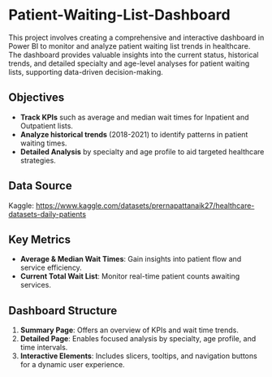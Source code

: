 # Patient-Waiting-List-Dashboard
This project involves creating a comprehensive and interactive dashboard in Power BI to monitor and analyze patient waiting list trends in healthcare. The dashboard provides valuable insights into the current status, historical trends, and detailed specialty and age-level analyses for patient waiting lists, supporting data-driven decision-making.


## Objectives

- **Track KPIs** such as average and median wait times for Inpatient and Outpatient lists.
- **Analyze historical trends** (2018-2021) to identify patterns in patient waiting times.
- **Detailed Analysis** by specialty and age profile to aid targeted healthcare strategies.


## Data Source

Kaggle: https://www.kaggle.com/datasets/prernapattanaik27/healthcare-datasets-daily-patients

## Key Metrics

- **Average & Median Wait Times**: Gain insights into patient flow and service efficiency.
- **Current Total Wait List**: Monitor real-time patient counts awaiting services.

## Dashboard Structure

1. **Summary Page**: Offers an overview of KPIs and wait time trends.
2. **Detailed Page**: Enables focused analysis by specialty, age profile, and time intervals.
3. **Interactive Elements**: Includes slicers, tooltips, and navigation buttons for a dynamic user experience.


